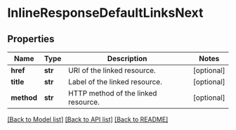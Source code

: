 # InlineResponseDefaultLinksNext

## Properties
Name | Type | Description | Notes
------------ | ------------- | ------------- | -------------
**href** | **str** | URI of the linked resource. | [optional] 
**title** | **str** | Label of the linked resource. | [optional] 
**method** | **str** | HTTP method of the linked resource. | [optional] 

[[Back to Model list]](../README.md#documentation-for-models) [[Back to API list]](../README.md#documentation-for-api-endpoints) [[Back to README]](../README.md)


